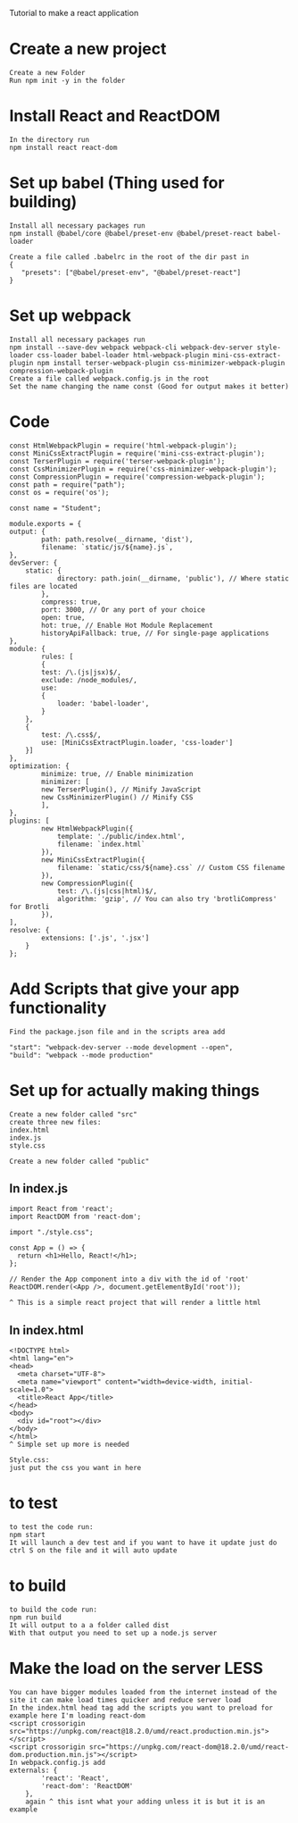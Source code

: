 Tutorial to make a react application 

# Create a new project
	Create a new Folder
	Run npm init -y in the folder 

# Install React and ReactDOM
	In the directory run 
	npm install react react-dom

# Set up babel (Thing used for building)
	Install all necessary packages run 
 	npm install @babel/core @babel/preset-env @babel/preset-react babel-loader
  
	Create a file called .babelrc in the root of the dir past in 
	{
  	   "presets": ["@babel/preset-env", "@babel/preset-react"]
	}

# Set up webpack
    Install all necessary packages run 
    npm install --save-dev webpack webpack-cli webpack-dev-server style-loader css-loader babel-loader html-webpack-plugin mini-css-extract-plugin npm install terser-webpack-plugin css-minimizer-webpack-plugin compression-webpack-plugin 
    Create a file called webpack.config.js in the root
    Set the name changing the name const (Good for output makes it better) 

   # Code
	const HtmlWebpackPlugin = require('html-webpack-plugin');
	const MiniCssExtractPlugin = require('mini-css-extract-plugin');
	const TerserPlugin = require('terser-webpack-plugin');
	const CssMinimizerPlugin = require('css-minimizer-webpack-plugin');
	const CompressionPlugin = require('compression-webpack-plugin');
	const path = require("path"); 
	const os = require('os');

	const name = "Student";

	module.exports = {
  	output: {
    	  	path: path.resolve(__dirname, 'dist'), 
    		filename: `static/js/${name}.js`,
  	},
  	devServer: {
		static: {
      			directory: path.join(__dirname, 'public'), // Where static files are located
    		},
    		compress: true,
    		port: 3000, // Or any port of your choice
    		open: true,
    		hot: true, // Enable Hot Module Replacement
    		historyApiFallback: true, // For single-page applications
  	},
  	module: {
    		rules: [
    		{
      		test: /\.(js|jsx)$/,
      		exclude: /node_modules/,
      		use: 
        	{
          		loader: 'babel-loader',
        	}
    	},
    	{
      		test: /\.css$/,
      		use: [MiniCssExtractPlugin.loader, 'css-loader']
    	}]
  	},
  	optimization: {
    		minimize: true, // Enable minimization
    		minimizer: [
      		new TerserPlugin(), // Minify JavaScript
      		new CssMinimizerPlugin() // Minify CSS
    		],
  	},
  	plugins: [
    		new HtmlWebpackPlugin({
      			template: './public/index.html',
      			filename: `index.html`
    		}),
    		new MiniCssExtractPlugin({
     			filename: `static/css/${name}.css` // Custom CSS filename
    		}),
    		new CompressionPlugin({
     			test: /\.(js|css|html)$/,
      			algorithm: 'gzip', // You can also try 'brotliCompress' for Brotli
    		}),
  	],
  	resolve: {
    		extensions: ['.js', '.jsx']
  		}
	};

# Add Scripts that give your app functionality 
	Find the package.json file and in the scripts area add
 
	"start": "webpack-dev-server --mode development --open",
  	"build": "webpack --mode production"	

# Set up for actually making things
	Create a new folder called "src"
	create three new files:
	index.html
	index.js
	style.css

  	Create a new folder called "public"
	
## In index.js
	import React from 'react';
	import ReactDOM from 'react-dom';

	import "./style.css";

	const App = () => {
  	  return <h1>Hello, React!</h1>;
	};

	// Render the App component into a div with the id of 'root'
	ReactDOM.render(<App />, document.getElementById('root'));
 
	^ This is a simple react project that will render a little html 
 
## In index.html
	<!DOCTYPE html>
	<html lang="en">
	<head>
  	  <meta charset="UTF-8">
  	  <meta name="viewport" content="width=device-width, initial-scale=1.0">
  	  <title>React App</title>
	</head>
	<body>
  	  <div id="root"></div>
	</body>
	</html>
	^ Simple set up more is needed

	Style.css:
	just put the css you want in here
	
# to test 
	to test the code run: 
	npm start
	It will launch a dev test and if you want to have it update just do ctrl S on the file and it will auto update
	
# to build
	to build the code run: 
	npm run build
	It will output to a a folder called dist 
	With that output you need to set up a node.js server 

 # Make the load on the server LESS
 	You can have bigger modules loaded from the internet instead of the site it can make load times quicker and reduce server load
  	In the index.html head tag add the scripts you want to preload for example here I'm loading react-dom
	<script crossorigin src="https://unpkg.com/react@18.2.0/umd/react.production.min.js"></script>
  	<script crossorigin src="https://unpkg.com/react-dom@18.2.0/umd/react-dom.production.min.js"></script>
	In webpack.config.js add 
	externals: {
	        'react': 'React',
        	'react-dom': 'ReactDOM'
    	},
     	again ^ this isnt what your adding unless it is but it is an example

